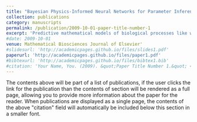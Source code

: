```yaml
---
title: "Bayesian Physics-Informed Neural Networks for Parameter Inference and Uncertainty Quantification in Reaction-Diffusion Models of Wound Healing"
collection: publications
category: manuscripts
permalink: /publication/2009-10-01-paper-title-number-1
excerpt: 'Predictive mathematical models of biological processes like wound healing are essential for quantitative understanding, but their clinical utility is often limited by a critical roadblock: uncertainty in their biophysical parameters. These parameters are difficult to measure directly and must be inferred from sparse, noisy data. This paper presents a Bayesian Physics-Informed Neural Network (BPINN) framework to address this challenge by performing robust parameter inference and principled uncertainty quantification. We frame the identification of unknown parameters in a coupled reaction-diffusion system for wound healing as a Bayesian inverse problem. By integrating sparse obser vational data with the governing physical laws within a variational inference framework, the BPINN learns the full posterior distributions of unknown model parameters. Our results show that the framework accurately infers key reaction parameters from a dataset comprising less than 0.01% of the full spatio-temporal domain. More importantly, the BPINN correctly di agnoses that the cell motility parameter is practically non-identifiable from the sparse data, a conclusion supported by the large posterior uncertainty it assigns. The model’s predictive uncertainty is well-calibrated, being high est in regions far from observations. This work establishes the dual value of BPINNs as a powerful computational tool: both for developing reliable, personalized biomechanical models through data-driven calibration, and for diagnosing parameter identifiability issues—a critical step towards building trustworthy models in computational medicine and systems biology'
#date: 2009-10-01
venue: Mathematical Biosciences Journal of Elsevier'
#slidesurl: 'http://academicpages.github.io/files/slides1.pdf'
paperurl: 'http://academicpages.github.io/files/paper1.pdf'
#bibtexurl: 'http://academicpages.github.io/files/bibtex1.bib'
#citation: 'Your Name, You. (2009). &quot;Paper Title Number 1.&quot; <i>Journal 1</i>. 1(1).'
---
```

The contents above will be part of a list of publications, if the user clicks the link for the publication than the contents of section will be rendered as a full page, allowing you to provide more information about the paper for the reader. When publications are displayed as a single page, the contents of the above "citation" field will automatically be included below this section in a smaller font.

